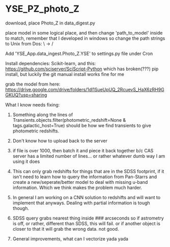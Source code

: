 # YSE_PZ_photo_Z

download, place Photo_Z in data_digest.py

place model in some logical place, and then change 'path_to_model' inside to match, remember that I developed in windows so change the path strings to Unix from Dos: \\ -> /

Add 'YSE_App.data_ingest.Photo_Z.YSE' to settings.py file under Cron

Install dependencies: Scikit-learn, and this: https://github.com/sciserver/SciScript-Python which has broken(???) pip install, but luckily the git manual install works fine for me

grab the model from here: https://drive.google.com/drive/folders/1dl1SueUpUQ_2RcuevS_HaX6zRH9GGKUQ?usp=sharing


What I know needs fixing:

1) Something along the lines of Transients.objects.filter(photometric_redshift=None & tags.galactic_host=True) should be how we find transients to give photometric redshifts.

2) Don't know how to upload back to the server

3) if file is over 1000, then batch it and piece it back together b/c CAS server has a limited number of lines... or rather whatever dumb way I am using it does

4) This can only grab redshifts for things that are in the SDSS footprint, if it isn't need to learn how to query the information from Pan-Starrs and create a new/seperate/better model to deal with missing u-band information. Which we think makes the problem much harder.

5) In general I am working on a CNN solution to redshifts and will want to implement that anyways. Dealing with partial information is tough though.

6) SDSS query grabs nearest thing inside ### arcseconds so if astrometry is off, or rather, different than SDSS, this will fail. or if another object is closer to that it will grab the wrong data. not good.

5) General improvements, what can I vectorize yada yada
